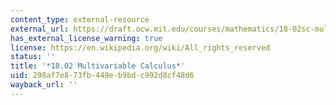 ```yaml
---
content_type: external-resource
external_url: https://draft.ocw.mit.edu/courses/mathematics/18-02sc-multivariable-calculus-fall-2010
has_external_license_warning: true
license: https://en.wikipedia.org/wiki/All_rights_reserved
status: ''
title: '*18.02 Multivariable Calculus*'
uid: 298af7e8-73fb-449e-b9bd-c992d8cf48d6
wayback_url: ''
---
```

